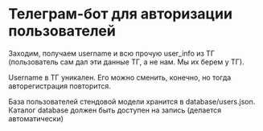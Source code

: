 # Телеграм-бот для авторизации пользователей

Заходим, получаем username и всю прочую user_info из ТГ (пользователь сам дал эти данные ТГ, а не нам. Мы их берем у ТГ).

Username в ТГ уникален. Его можно сменить, конечно, но тогда авторегистрация повторится.

База пользователей стендовой модели хранится в database/users.json. Каталог database должен быть доступен на запись (делается автоматически)